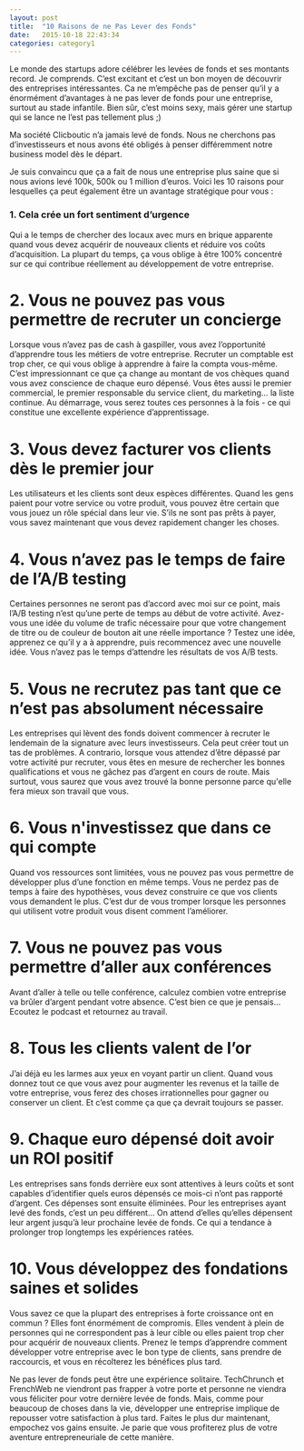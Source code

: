```yaml
---
layout: post
title:  "10 Raisons de ne Pas Lever des Fonds"
date:   2015-10-18 22:43:34
categories: category1
---
```


Le monde des startups adore célébrer les levées de fonds et ses montants record. Je comprends. 
C’est excitant et c’est un bon moyen de découvrir des entreprises intéressantes. Ca ne m’empêche pas de penser 
qu’il y a énormément d’avantages à ne pas lever de fonds pour une entreprise, surtout au stade infantile. 
Bien sûr, c’est moins sexy, mais gérer une startup qui se lance ne l’est pas tellement plus ;)

Ma société Clicboutic n’a jamais levé de fonds. Nous ne cherchons pas d’investisseurs et nous avons été obligés à 
penser différemment notre business model dès le départ.

Je suis convaincu que ça a fait de nous une entreprise plus saine que si nous avions levé 100k, 500k ou 
1 million d’euros. Voici les 10 raisons pour lesquelles ça peut également être un avantage stratégique pour vous :

### 1. Cela crée un fort sentiment d’urgence

Qui a le temps de chercher des locaux avec murs en brique apparente quand vous devez acquérir de nouveaux clients 
et réduire vos coûts d’acquisition. La plupart du temps, ça vous oblige à être 100% concentré sur ce qui contribue 
réellement au développement de votre entreprise.

# 2. Vous ne pouvez pas vous permettre de recruter un concierge

Lorsque vous n’avez pas de cash à gaspiller, vous avez l’opportunité d’apprendre tous les métiers de votre 
entreprise. Recruter un comptable est trop cher, ce qui vous oblige à apprendre à faire la compta vous-même. 
C’est impressionnant ce que ça change au montant de vos chèques quand vous avez conscience de chaque euro dépensé. 
Vous êtes aussi le premier commercial, le premier responsable du service client, du marketing… la liste continue. 
Au démarrage, vous serez toutes ces personnes à la fois - ce qui constitue une excellente expérience d’apprentissage.

# 3. Vous devez facturer vos clients dès le premier jour

Les utilisateurs et les clients sont deux espèces différentes. Quand les gens paient pour votre service ou votre 
produit, vous pouvez être certain que vous jouez un rôle spécial dans leur vie. S’ils ne sont pas prêts à payer, 
vous savez maintenant que vous devez rapidement changer les choses.

# 4. Vous n’avez pas le temps de faire de l’A/B testing

Certaines personnes ne seront pas d’accord avec moi sur ce point, mais l’A/B testing n’est qu’une perte de temps 
au début de votre activité. Avez-vous une idée du volume de trafic nécessaire pour que votre changement de titre 
ou de couleur de bouton ait une réelle importance ? Testez une idée, apprenez ce qu’il y a à apprendre, 
puis recommencez avec une nouvelle idée. Vous n’avez pas le temps d’attendre les résultats de vos A/B tests.

# 5. Vous ne recrutez pas tant que ce n’est pas absolument nécessaire

Les entreprises qui lèvent des fonds doivent commencer à recruter le lendemain de la signature avec leurs 
investisseurs. Cela peut créer tout un tas de problèmes. A contrario, lorsque vous attendez d’être dépassé par 
votre activité pur recruter, vous êtes en mesure de rechercher les bonnes qualifications et vous ne gâchez pas 
d’argent en cours de route. Mais surtout, vous saurez que vous avez trouvé la bonne personne parce qu'elle fera 
mieux son travail que vous. 

# 6. Vous n'investissez que dans ce qui compte

Quand vos ressources sont limitées, vous ne pouvez pas vous permettre de développer plus d’une fonction en même 
temps. Vous ne perdez pas de temps à faire des hypothèses, vous devez construire ce que vos clients vous demandent 
le plus. C’est dur de vous tromper lorsque les personnes qui utilisent votre produit vous disent comment l’améliorer. 

# 7. Vous ne pouvez pas vous permettre d’aller aux conférences

Avant d’aller à telle ou telle conférence, calculez combien votre entreprise va brûler d’argent pendant votre absence. C’est bien ce que je pensais… Ecoutez le podcast et retournez au travail.

# 8. Tous les clients valent de l’or

J’ai déjà eu les larmes aux yeux en voyant partir un client. Quand vous donnez tout ce que vous avez pour augmenter 
les revenus et la taille de votre entreprise, vous ferez des choses irrationnelles pour gagner ou conserver un client. Et c’est comme ça que ça devrait toujours se passer.

# 9. Chaque euro dépensé doit avoir un ROI positif

Les entreprises sans fonds derrière eux sont attentives à leurs coûts et sont capables d’identifier quels euros 
dépensés ce mois-ci n’ont pas rapporté d’argent. Ces dépenses sont ensuite éliminées. Pour les entreprises ayant 
levé des fonds, c’est un peu différent… On attend d’elles qu’elles dépensent leur argent jusqu’à leur prochaine 
levée de fonds. Ce qui a tendance à prolonger trop longtemps les expériences ratées.

# 10. Vous développez des fondations saines et solides

Vous savez ce que la plupart des entreprises à forte croissance ont en commun ? Elles font énormément de compromis. 
Elles vendent à plein de personnes qui ne correspondent pas à leur cible ou elles paient trop cher pour acquérir de 
nouveaux clients. Prenez le temps d’apprendre comment développer votre entreprise avec le bon type de clients, 
sans prendre de  raccourcis, et vous en récolterez les bénéfices plus tard. 


Ne pas lever de fonds peut être une expérience solitaire. TechChrunch et FrenchWeb ne viendront pas frapper à votre 
porte et personne ne viendra vous féliciter pour votre dernière levée de fonds. Mais, comme pour beaucoup de choses 
dans la vie, développer une entreprise implique de repousser votre satisfaction à plus tard. Faites le plus dur 
maintenant, empochez vos gains ensuite. Je parie que vous profiterez plus de votre aventure entrepreneuriale de 
cette manière.

